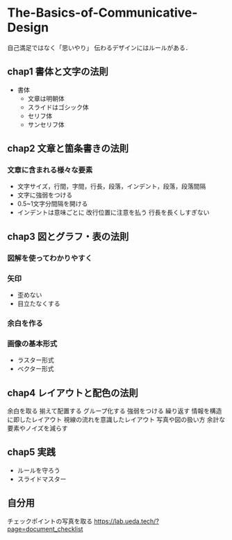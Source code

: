 # The-Basics-of-Communicative-Design
自己満足ではなく「思いやり」
伝わるデザインにはルールがある．
## chap1 書体と文字の法則
* 書体
    * 文章は明朝体
    * スライドはゴシック体
    * セリフ体
    * サンセリフ体
## chap2 文章と箇条書きの法則
### 文章に含まれる様々な要素
* 文字サイズ，行間，字間，行長，段落，インデント，段落，段落間隔
* 文字に強弱をつける
* 0.5~1文字分間隔を開ける
* インデントは意味ごとに
改行位置に注意を払う
行長を長くしすぎない

## chap3 図とグラフ・表の法則
### 図解を使ってわかりやすく
### 矢印
* 歪めない
* 目立たなくする
### 余白を作る
### 画像の基本形式
* ラスター形式
* ベクター形式

## chap4 レイアウトと配色の法則
余白を取る
揃えて配置する
グループ化する
強弱をつける
繰り返す
情報を構造に即したレイアウト
視線の流れを意識したレイアウト
写真や図の扱い方
余計な要素やノイズを減らす


## chap5 実践
* ルールを守ろう
* スライドマスター
## 自分用
チェックポイントの写真を取る
https://lab.ueda.tech/?page=document_checklist